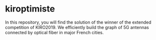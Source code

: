 # kiroptimiste

In this repository, you will find the solution of the winner of the extended competition of KIRO2019. We efficiently build the graph of 5G antennas connected by optical fiber in major French cities.
